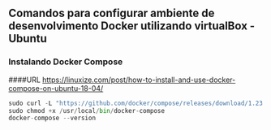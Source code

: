 ## Comandos para configurar ambiente de desenvolvimento Docker utilizando virtualBox - Ubuntu 

### Instalando Docker Compose

####URL
https://linuxize.com/post/how-to-install-and-use-docker-compose-on-ubuntu-18-04/

```python
sudo curl -L "https://github.com/docker/compose/releases/download/1.23.1/docker-compose-$(uname -s)-$(uname -m)" -o /usr/local/bin/docker-compose
sudo chmod +x /usr/local/bin/docker-compose
docker-compose --version


